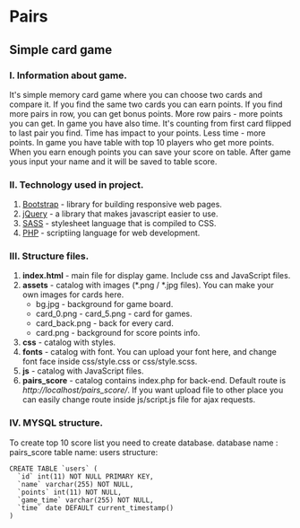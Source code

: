 # Pairs
## Simple card game

### I. Information about game.
It's simple memory card game where you can choose two cards and compare it. If you find the same two cards you can earn points. If you find more pairs in row, you can get bonus points. More row pairs - more points you can get. In game you have also time. It's counting from first card flipped to last pair you find. Time has impact to your points. Less time - more points.
In game you have table with top 10 players who get more points. When you earn enough points you can save your score on table. After game yous input your name and it will be saved to table score.

### II. Technology used in project.
1. [Bootstrap](https://getbootstrap.com/) - library for building responsive web pages.
2. [jQuery](https://jquery.com/) - a library that makes javascript easier to use.
3. [SASS](https://sass-lang.com/) - stylesheet language that is compiled to CSS.
4. [PHP](https://www.php.net/) - scriptiing language for web development.

### III. Structure files.
1. **index.html** - main file for display game. Include css and JavaScript files.
2. **assets** - catalog with images (*.png / *.jpg files). You can make your own images for cards here.
    - bg.jpg - background for game board.
    - card_0.png - card_5.png - card for games.
    - card_back.png - back for every card.
    - card.png - background for score points info.
3. **css** - catalog with styles.
4. **fonts** - catalog with font. You can upload your font here, and change font face inside css/style.css or css/style.scss.
5. **js** - catalog with JavaScript files.
6. **pairs_score** - catalog contains index.php for back-end. Default route is *http://localhost/pairs_score/*. If you want upload file to other place you can easily change route inside js/script.js file for ajax requests.

### IV. MYSQL structure.
To create top 10 score list you need to create database.
database name : pairs_score
table name: users
structure:
```
CREATE TABLE `users` (
  `id` int(11) NOT NULL PRIMARY KEY,
  `name` varchar(255) NOT NULL,
  `points` int(11) NOT NULL,
  `game_time` varchar(255) NOT NULL,
  `time` date DEFAULT current_timestamp()
)
```